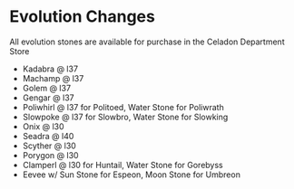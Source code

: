 # Evolution Changes
All evolution stones are available for purchase in the Celadon Department Store
- Kadabra @ l37
- Machamp @ l37
- Golem @ l37
- Gengar @ l37
- Poliwhirl @ l37 for Politoed, Water Stone for Poliwrath
- Slowpoke @ l37 for Slowbro, Water Stone for Slowking
- Onix @ l30
- Seadra @ l40
- Scyther @ l30
- Porygon @ l30
- Clamperl @ l30 for Huntail, Water Stone for Gorebyss
- Eevee w/ Sun Stone for Espeon, Moon Stone for Umbreon